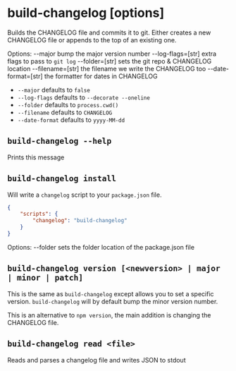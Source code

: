 # build-changelog [options]

Builds the CHANGELOG file and commits it to git. Either creates
  a new CHANGELOG file or appends to the top of an existing one.

Options:
    --major              bump the major version number
    --log-flags=[str]    extra flags to pass to `git log`
    --folder=[str]       sets the git repo & CHANGELOG location
    --filename=[str]     the filename we write the CHANGELOG too
    --date-format=[str]  the formatter for dates in CHANGELOG

 - `--major` defaults to `false`
 - `--log-flags` defaults to `--decorate --oneline`
 - `--folder` defaults to `process.cwd()`
 - `--filename` defaults to `CHANGELOG`
 - `--date-format` defaults to `yyyy-MM-dd`

## `build-changelog --help`

Prints this message

## `build-changelog install`

Will write a `changelog` script to your `package.json` file.

```json
{
    "scripts": {
        "changelog": "build-changelog"
    }
}
```

Options:
    --folder    sets the folder location of the package.json file

## `build-changelog version [<newversion> | major | minor | patch]`

This is the same as `build-changelog` except allows you to set
  a specific version. `build-changelog` will by default bump
  the minor version number.

This is an alternative to `npm version`, the main addition is
  changing the CHANGELOG file.

## `build-changelog read <file>`

Reads and parses a changelog file and writes JSON to stdout
